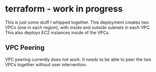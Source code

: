 # terraform - work in progress

This is just some stuff I whipped together. This deployment creates two VPCs (one in each region), with inside and outside subnets in each VPC. This also deploys EC2 instances inside of the VPCs.

## VPC Peering
VPC peering currently does not work. It needs to be able to peer the two VPCs together without user intervention.